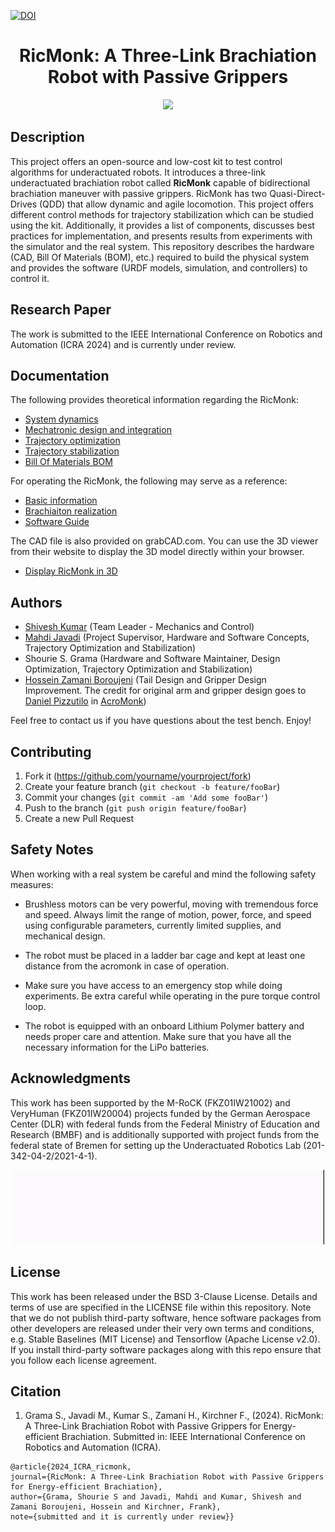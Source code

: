 [![DOI](https://zenodo.org/badge/689729904.svg)](https://zenodo.org/badge/latestdoi/689729904)

<div align="center">

# RicMonk: A Three-Link Brachiation Robot with Passive Grippers

</div>


<div align="center">
<img width="605" src="hardware/imagesAndGifs/ricmonk_bb.gif" />
</div>

## Description
This project offers an open-source and low-cost kit to test control algorithms for underactuated robots. 
It introduces a three-link underactuated brachiation robot called **RicMonk** capable of bidirectional brachiation maneuver with passive grippers. 
RicMonk has two Quasi-Direct-Drives (QDD) that allow dynamic and agile locomotion. 
This project offers different control methods for trajectory stabilization which can be studied using the kit. Additionally, it provides a list of components, discusses best practices for implementation, and presents results from experiments with the simulator and the real system. This repository describes the hardware (CAD, Bill Of Materials (BOM), etc.) required to build the physical system and provides the software (URDF models, simulation, and controllers) to control it.


## Research Paper

The work is submitted to the IEEE International Conference on Robotics and Automation (ICRA 2024) and is currently under review. 

## Documentation

The following provides theoretical information regarding the RicMonk:
- [System dynamics](/hardware/dynamic.md)
- [Mechatronic design and integration](/hardware/mechDesAndInt.md)
- [Trajectory optimization](/software/python/simulation/behavior_generation/trajectory_optimization/README.md)
- [Trajectory stabilization](/software/python/simulation/behavior_control/README.md)
- [Bill Of Materials BOM](/hardware/bills-of-materials.md)


For operating the RicMonk, the following may serve as a reference:
- [Basic information](/docs/README.md)
- [Brachiaiton realization](/software/python/realSystemTests/multipleBrachiationRealize.md)
- [Software Guide](/software/python/README.md)

The CAD file is also provided on grabCAD.com. You can use the 3D viewer from their website to display the 3D model directly within your browser.
 - [Display RicMonk in 3D](https://grabcad.com/library/ricmonk-a-three-link-underactuated-brachiation-robot-with-passive-grippers-1)
## Authors #

* [Shivesh Kumar](https://robotik.dfki-bremen.de/en/about-us/staff/person/shku02) (Team Leader - Mechanics and Control)
* [Mahdi Javadi](https://robotik.dfki-bremen.de/en/about-us/staff/person/maja04) (Project Supervisor, Hardware and Software Concepts, Trajectory Optimization and Stabilization)
* Shourie S. Grama (Hardware and Software Maintainer, Design Optimization, Trajectory Optimization and Stabilization)
* [Hossein Zamani Boroujeni](https://robotik.dfki-bremen.de/en/about-us/staff/person/hoza01) (Tail Design and Gripper Design Improvement. The credit for original arm and gripper design goes to [Daniel Pizzutilo](https://robotik.dfki-bremen.de/de/ueber-uns/mitarbeiter/dapi01) in [AcroMonk](https://github.com/dfki-ric-underactuated-lab/acromonk))

Feel free to contact us if you have questions about the test bench. Enjoy!

## Contributing

1. Fork it (<https://github.com/yourname/yourproject/fork>)
2. Create your feature branch (`git checkout -b feature/fooBar`)
3. Commit your changes (`git commit -am 'Add some fooBar'`)
4. Push to the branch (`git push origin feature/fooBar`)
5. Create a new Pull Request


## Safety Notes #

When working with a real system be careful and mind the following safety measures:

* Brushless motors can be very powerful, moving with tremendous force and speed. Always limit the range of motion, power, force, and speed using configurable parameters, currently limited supplies, and mechanical design.

* The robot must be placed in a ladder bar cage and kept at least one distance from the acromonk in case of operation.

* Make sure you have access to an emergency stop while doing experiments. Be extra careful while operating in the pure torque control loop.

* The robot is equipped with an onboard Lithium Polymer battery and needs proper care and attention. Make sure that you have all the necessary information for the LiPo batteries.



## Acknowledgments #
This work has been supported by the M-RoCK (FKZ01IW21002) and VeryHuman (FKZ01IW20004) projects funded by the German Aerospace Center (DLR) with federal funds from the Federal Ministry of Education and Research (BMBF) and is additionally supported with project funds from the federal state of Bremen for setting up the Underactuated Robotics Lab (201-342-04-2/2021-4-1).

<div align="center">
<img width="500" src="hardware/imagesAndGifs/Logo_Underactuated_Lab.gif" />
</div>

## License

This work has been released under the BSD 3-Clause License. Details and terms of use are specified in the LICENSE file within this repository. Note that we do not publish third-party software, hence software packages from other developers are released under their very own terms and conditions, e.g. Stable Baselines (MIT License) and Tensorflow (Apache License v2.0). If you install third-party software packages along with this repo ensure that you follow each license agreement.

## Citation

1. Grama S., Javadi M., Kumar S., Zamani H., Kirchner F., (2024). RicMonk: A Three-Link Brachiation Robot with Passive Grippers for Energy-efficient Brachiation. Submitted in: IEEE International Conference on Robotics and Automation (ICRA).
```
@article{2024_ICRA_ricmonk,
journal={RicMonk: A Three-Link Brachiation Robot with Passive Grippers for Energy-efficient Brachiation}, 
author={Grama, Shourie S and Javadi, Mahdi and Kumar, Shivesh and Zamani Boroujeni, Hossein and Kirchner, Frank},
note={submitted and it is currently under review}}
```

